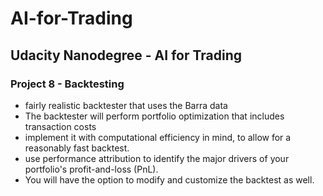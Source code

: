 # AI-for-Trading
## Udacity Nanodegree - AI for Trading

### Project 8 - Backtesting

* fairly realistic backtester that uses the Barra data
* The backtester will perform portfolio optimization that includes transaction costs
* implement it with computational efficiency in mind, to allow for a reasonably fast backtest. 
* use performance attribution to identify the major drivers of your portfolio's profit-and-loss (PnL). 
* You will have the option to modify and customize the backtest as well.
